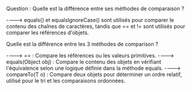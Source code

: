 Question : Quelle est la différence entre ses méthodes de comparaison ?

----> equals() et equalsIgnoreCase() sont utilisés pour comparer le contenu des chaînes de caractères, tandis que == et != sont utilisés pour comparer les références d'objets. 

Quelle est la différence entre les 3 méthodes de comparison ?

----> == : Compare les références ou les valeurs primitives.
----> equals(Object obj) : Compare le contenu des objets en vérifiant l'équivalence selon une logique définie dans la méthode equals.
----> compareTo(T o) : Compare deux objets pour déterminer un ordre relatif, utilisé pour le tri et les comparaisons ordonnées.
